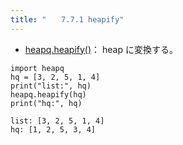 ```yaml
---
title: "　　7.7.1 heapify"
---
```


* [heapq.heapify()](https://docs.python.org/ja/3/library/heapq.html#heapq.heapify)： heap に変換する。

```python:サンプルコード
import heapq
hq = [3, 2, 5, 1, 4]
print("list:", hq)
heapq.heapify(hq)
print("hq:", hq)
```

```text:実行結果
list: [3, 2, 5, 1, 4]
hq: [1, 2, 5, 3, 4]
```